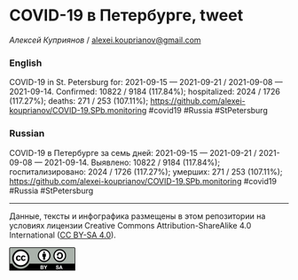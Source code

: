 COVID-19 в Петербурге, tweet
============================

*Алексей Куприянов* /
<a href="mailto:alexei.kouprianov@gmail.com" class="email">alexei.kouprianov@gmail.com</a>

### English

COVID-19 in St. Petersburg for: 2021-09-15 — 2021-09-21 / 2021-09-08 —
2021-09-14. Сonfirmed: 10822 / 9184 (117.84%); hospitalized: 2024 / 1726
(117.27%); deaths: 271 / 253 (107.11%);
<a href="https://github.com/alexei-kouprianov/COVID-19.SPb.monitoring" class="uri">https://github.com/alexei-kouprianov/COVID-19.SPb.monitoring</a>
\#covid19 \#Russia \#StPetersburg

### Russian

COVID-19 в Петербурге за семь дней: 2021-09-15 — 2021-09-21 / 2021-09-08
— 2021-09-14. Выявлено: 10822 / 9184 (117.84%); госпитализировано: 2024
/ 1726 (117.27%); умерших: 271 / 253 (107.11%);
<a href="https://github.com/alexei-kouprianov/COVID-19.SPb.monitoring" class="uri">https://github.com/alexei-kouprianov/COVID-19.SPb.monitoring</a>
\#covid19 \#Russia \#StPetersburg

------------------------------------------------------------------------

Данные, тексты и инфографика размещены в этом репозитории на условиях
лицензии Creative Commons Attribution-ShareAlike 4.0 International ([CC
BY-SA 4.0](https://creativecommons.org/licenses/by-sa/4.0/)).

![](../misc/CC-BY-SA-icon.png "CC-BY-SA")
